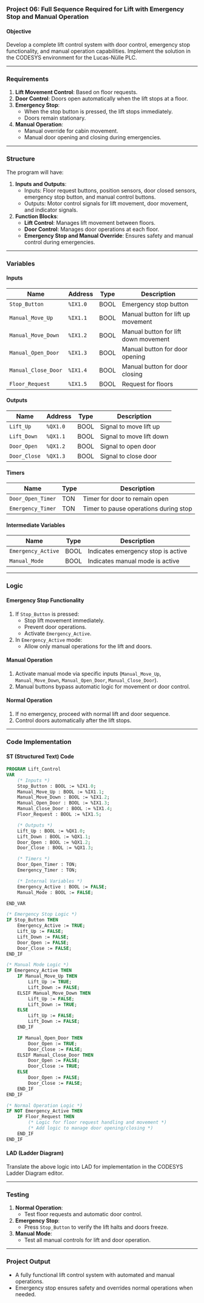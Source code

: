 ### Project 06: Full Sequence Required for Lift with Emergency Stop and Manual Operation

#### **Objective**  
Develop a complete lift control system with door control, emergency stop functionality, and manual operation capabilities. Implement the solution in the CODESYS environment for the Lucas-Nülle PLC.

---

### **Requirements**
1. **Lift Movement Control**: Based on floor requests.
2. **Door Control**: Doors open automatically when the lift stops at a floor.
3. **Emergency Stop**:
   - When the stop button is pressed, the lift stops immediately.
   - Doors remain stationary.
4. **Manual Operation**:
   - Manual override for cabin movement.
   - Manual door opening and closing during emergencies.

---

### **Structure**
The program will have:
1. **Inputs and Outputs**:
   - Inputs: Floor request buttons, position sensors, door closed sensors, emergency stop button, and manual control buttons.
   - Outputs: Motor control signals for lift movement, door movement, and indicator signals.
2. **Function Blocks**:
   - **Lift Control**: Manages lift movement between floors.
   - **Door Control**: Manages door operations at each floor.
   - **Emergency Stop and Manual Override**: Ensures safety and manual control during emergencies.

---

### **Variables**

#### **Inputs**
| Name                  | Address      | Type  | Description                             |
|-----------------------|--------------|-------|-----------------------------------------|
| `Stop_Button`         | `%IX1.0`     | BOOL  | Emergency stop button                   |
| `Manual_Move_Up`      | `%IX1.1`     | BOOL  | Manual button for lift up movement      |
| `Manual_Move_Down`    | `%IX1.2`     | BOOL  | Manual button for lift down movement    |
| `Manual_Open_Door`    | `%IX1.3`     | BOOL  | Manual button for door opening          |
| `Manual_Close_Door`   | `%IX1.4`     | BOOL  | Manual button for door closing          |
| `Floor_Request`       | `%IX1.5`     | BOOL  | Request for floors                      |

#### **Outputs**
| Name                  | Address      | Type  | Description                             |
|-----------------------|--------------|-------|-----------------------------------------|
| `Lift_Up`             | `%QX1.0`     | BOOL  | Signal to move lift up                  |
| `Lift_Down`           | `%QX1.1`     | BOOL  | Signal to move lift down                |
| `Door_Open`           | `%QX1.2`     | BOOL  | Signal to open door                     |
| `Door_Close`          | `%QX1.3`     | BOOL  | Signal to close door                    |

#### **Timers**
| Name                  | Type | Description                             |
|-----------------------|------|-----------------------------------------|
| `Door_Open_Timer`     | TON  | Timer for door to remain open           |
| `Emergency_Timer`     | TON  | Timer to pause operations during stop   |

#### **Intermediate Variables**
| Name                  | Type  | Description                             |
|-----------------------|-------|-----------------------------------------|
| `Emergency_Active`    | BOOL  | Indicates emergency stop is active      |
| `Manual_Mode`         | BOOL  | Indicates manual mode is active         |

---

### **Logic**

#### **Emergency Stop Functionality**
1. If `Stop_Button` is pressed:
   - Stop lift movement immediately.
   - Prevent door operations.
   - Activate `Emergency_Active`.
2. In `Emergency_Active` mode:
   - Allow only manual operations for the lift and doors.

#### **Manual Operation**
1. Activate manual mode via specific inputs (`Manual_Move_Up`, `Manual_Move_Down`, `Manual_Open_Door`, `Manual_Close_Door`).
2. Manual buttons bypass automatic logic for movement or door control.

#### **Normal Operation**
1. If no emergency, proceed with normal lift and door sequence.
2. Control doors automatically after the lift stops.

---

### **Code Implementation**

#### **ST (Structured Text) Code**

```pascal
PROGRAM Lift_Control
VAR
    (* Inputs *)
    Stop_Button : BOOL := %IX1.0;
    Manual_Move_Up : BOOL := %IX1.1;
    Manual_Move_Down : BOOL := %IX1.2;
    Manual_Open_Door : BOOL := %IX1.3;
    Manual_Close_Door : BOOL := %IX1.4;
    Floor_Request : BOOL := %IX1.5;

    (* Outputs *)
    Lift_Up : BOOL := %QX1.0;
    Lift_Down : BOOL := %QX1.1;
    Door_Open : BOOL := %QX1.2;
    Door_Close : BOOL := %QX1.3;

    (* Timers *)
    Door_Open_Timer : TON;
    Emergency_Timer : TON;

    (* Internal Variables *)
    Emergency_Active : BOOL := FALSE;
    Manual_Mode : BOOL := FALSE;

END_VAR

(* Emergency Stop Logic *)
IF Stop_Button THEN
    Emergency_Active := TRUE;
    Lift_Up := FALSE;
    Lift_Down := FALSE;
    Door_Open := FALSE;
    Door_Close := FALSE;
END_IF

(* Manual Mode Logic *)
IF Emergency_Active THEN
    IF Manual_Move_Up THEN
        Lift_Up := TRUE;
        Lift_Down := FALSE;
    ELSIF Manual_Move_Down THEN
        Lift_Up := FALSE;
        Lift_Down := TRUE;
    ELSE
        Lift_Up := FALSE;
        Lift_Down := FALSE;
    END_IF

    IF Manual_Open_Door THEN
        Door_Open := TRUE;
        Door_Close := FALSE;
    ELSIF Manual_Close_Door THEN
        Door_Open := FALSE;
        Door_Close := TRUE;
    ELSE
        Door_Open := FALSE;
        Door_Close := FALSE;
    END_IF
END_IF

(* Normal Operation Logic *)
IF NOT Emergency_Active THEN
    IF Floor_Request THEN
        (* Logic for floor request handling and movement *)
        (* Add logic to manage door opening/closing *)
    END_IF
END_IF
```

#### **LAD (Ladder Diagram)**  
Translate the above logic into LAD for implementation in the CODESYS Ladder Diagram editor.

---

### **Testing**
1. **Normal Operation**:
   - Test floor requests and automatic door control.
2. **Emergency Stop**:
   - Press `Stop_Button` to verify the lift halts and doors freeze.
3. **Manual Mode**:
   - Test all manual controls for lift and door operation.

---

### **Project Output**
- A fully functional lift control system with automated and manual operations.
- Emergency stop ensures safety and overrides normal operations when needed.
